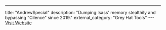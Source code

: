 ---
title: "AndrewSpecial"
description: "Dumping lsass' memory stealthily and bypassing \"Cilence\" since 2019."
external_category: "Grey Hat Tools"
---[Visit Website](https://github.com/hoangprod/AndrewSpecial)

